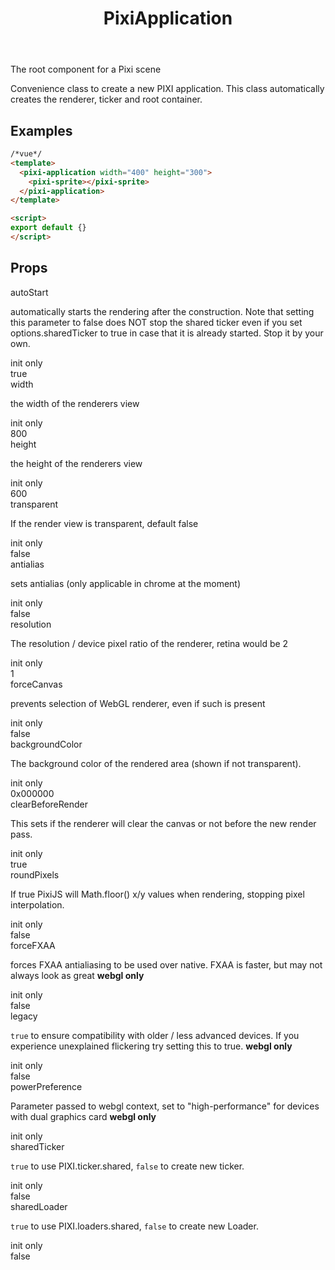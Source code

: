 <header>
<h1>PixiApplication
</h1>

</header>

The root component for a Pixi scene

<p>Convenience class to create a new PIXI application.
This class automatically creates the renderer, ticker
and root container.</p>

## Examples

```html
/*vue*/
<template>
  <pixi-application width="400" height="300">
    <pixi-sprite></pixi-sprite>
  </pixi-application>
</template>

<script>
export default {}
</script>
```



## Props

<div class='prop'>
<div class='name'>autoStart</div>
<div class='prop-pixi-description is-initializer'>
<p>automatically starts the rendering after the construction.
    Note that setting this parameter to false does NOT stop the shared ticker even if you set
    options.sharedTicker to true in case that it is already started. Stop it by your own.</p>
<div class='prop-initializer-only'>init only</div>
</div>
<div class='prop-pixi-default'>
true
</div>
</div>

<div class='prop'>
<div class='name'>width</div>
<div class='prop-pixi-description is-initializer'>
<p>the width of the renderers view</p>
<div class='prop-initializer-only'>init only</div>
</div>
<div class='prop-pixi-default'>
800
</div>
</div>

<div class='prop'>
<div class='name'>height</div>
<div class='prop-pixi-description is-initializer'>
<p>the height of the renderers view</p>
<div class='prop-initializer-only'>init only</div>
</div>
<div class='prop-pixi-default'>
600
</div>
</div>

<div class='prop'>
<div class='name'>transparent</div>
<div class='prop-pixi-description is-initializer'>
<p>If the render view is transparent, default false</p>
<div class='prop-initializer-only'>init only</div>
</div>
<div class='prop-pixi-default'>
false
</div>
</div>

<div class='prop'>
<div class='name'>antialias</div>
<div class='prop-pixi-description is-initializer'>
<p>sets antialias (only applicable in chrome at the moment)</p>
<div class='prop-initializer-only'>init only</div>
</div>
<div class='prop-pixi-default'>
false
</div>
</div>

<div class='prop'>
<div class='name'>resolution</div>
<div class='prop-pixi-description is-initializer'>
<p>The resolution / device pixel ratio of the renderer, retina would be 2</p>
<div class='prop-initializer-only'>init only</div>
</div>
<div class='prop-pixi-default'>
1
</div>
</div>

<div class='prop'>
<div class='name'>forceCanvas</div>
<div class='prop-pixi-description is-initializer'>
<p>prevents selection of WebGL renderer, even if such is present</p>
<div class='prop-initializer-only'>init only</div>
</div>
<div class='prop-pixi-default'>
false
</div>
</div>

<div class='prop'>
<div class='name'>backgroundColor</div>
<div class='prop-pixi-description is-initializer'>
<p>The background color of the rendered area
 (shown if not transparent).</p>
<div class='prop-initializer-only'>init only</div>
</div>
<div class='prop-pixi-default'>
0x000000
</div>
</div>

<div class='prop'>
<div class='name'>clearBeforeRender</div>
<div class='prop-pixi-description is-initializer'>
<p>This sets if the renderer will clear the canvas or
  not before the new render pass.</p>
<div class='prop-initializer-only'>init only</div>
</div>
<div class='prop-pixi-default'>
true
</div>
</div>

<div class='prop'>
<div class='name'>roundPixels</div>
<div class='prop-pixi-description is-initializer'>
<p>If true PixiJS will Math.floor() x/y values when rendering,
 stopping pixel interpolation.</p>
<div class='prop-initializer-only'>init only</div>
</div>
<div class='prop-pixi-default'>
false
</div>
</div>

<div class='prop'>
<div class='name'>forceFXAA</div>
<div class='prop-pixi-description is-initializer'>
<p>forces FXAA antialiasing to be used over native.
 FXAA is faster, but may not always look as great <strong>webgl only</strong></p>
<div class='prop-initializer-only'>init only</div>
</div>
<div class='prop-pixi-default'>
false
</div>
</div>

<div class='prop'>
<div class='name'>legacy</div>
<div class='prop-pixi-description is-initializer'>
<p><code>true</code> to ensure compatibility with older / less advanced devices.
 If you experience unexplained flickering try setting this to true. <strong>webgl only</strong></p>
<div class='prop-initializer-only'>init only</div>
</div>
<div class='prop-pixi-default'>
false
</div>
</div>

<div class='prop'>
<div class='name'>powerPreference</div>
<div class='prop-pixi-description is-initializer'>
<p>Parameter passed to webgl context, set to &quot;high-performance&quot;
 for devices with dual graphics card <strong>webgl only</strong></p>
<div class='prop-initializer-only'>init only</div>
</div>
</div>

<div class='prop'>
<div class='name'>sharedTicker</div>
<div class='prop-pixi-description is-initializer'>
<p><code>true</code> to use PIXI.ticker.shared, <code>false</code> to create new ticker.</p>
<div class='prop-initializer-only'>init only</div>
</div>
<div class='prop-pixi-default'>
false
</div>
</div>

<div class='prop'>
<div class='name'>sharedLoader</div>
<div class='prop-pixi-description is-initializer'>
<p><code>true</code> to use PIXI.loaders.shared, <code>false</code> to create new Loader.</p>
<div class='prop-initializer-only'>init only</div>
</div>
<div class='prop-pixi-default'>
false
</div>
</div>
